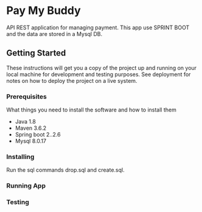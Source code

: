 # Pay My Buddy
API REST application for managing payment. 
This app use SPRINT BOOT and the data are stored in a Mysql DB.

## Getting Started

These instructions will get you a copy of the project up and running on your local machine for development and testing purposes. See deployment for notes on how to deploy the project on a live system.

### Prerequisites

What things you need to install the software and how to install them

- Java 1.8
- Maven 3.6.2
- Spring boot 2..2.6
- Mysql 8.0.17

### Installing
Run the sql commands drop.sql and create.sql.






### Running App


### Testing

